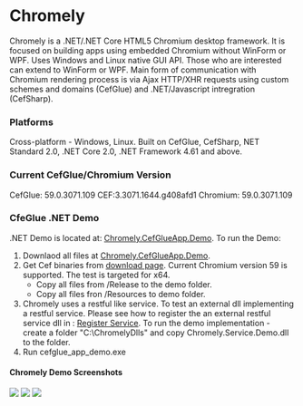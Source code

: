 # Chromely
Chromely is a .NET/.NET Core HTML5 Chromium desktop framework. It is focused on building apps using embedded Chromium without WinForm or WPF. Uses Windows and Linux native GUI API. Those who are interested can extend to WinForm or WPF. Main form of communication with Chromium rendering process is via Ajax HTTP/XHR requests using custom schemes and domains (CefGlue) and .NET/Javascript intregration (CefSharp).

### Platforms
Cross-platform - Windows, Linux. Built on CefGlue, CefSharp, NET Standard 2.0, .NET Core 2.0, .NET Framework 4.61 and above.

### Current CefGlue/Chromium Version
CefGlue: 59.0.3071.109
CEF:3.3071.1644.g408afd1
Chromium: 59.0.3071.109

### CfeGlue .NET Demo
.NET Demo is located at: [Chromely.CefGlueApp.Demo](https://github.com/mattkol/Chromely/tree/master/ChromelySolution/Chromely.CefGlueApp.Demo).
To run the Demo:
1. Downlaod all files at [Chromely.CefGlueApp.Demo](https://github.com/mattkol/Chromely/tree/master/ChromelySolution/Chromely.CefGlueApp.Demo).
2. Get Cef binaries from [download page](http://opensource.spotify.com/cefbuilds/index.html). Current Chromium version 59 is supported. The test is targeted for x64.  
    * Copy all files from /Release to the demo folder.
    * Copy all files fron /Resources to demo folder.
3. Chromely uses a restful like service. To test an external dll implementing a restful service. Please see how to register the an external restful service dll in :  [Register Service](https://github.com/mattkol/Chromely/blob/master/ChromelySolution/Chromely.CefGlueApp.Demo/Program.cs). To run the demo implementation - create a folder "C:\ChromelyDlls" and copy Chromely.Service.Demo.dll to the folder.
4. Run cefglue_app_demo.exe

#### Chromely Demo Screenshots
![](https://github.com/mattkol/Chromely/blob/master/Screenshots/CefGlue/chromely_cefglue_index.png)
![](https://github.com/mattkol/Chromely/blob/master/Screenshots/CefGlue/chromely_cefglue_info.png)
![](https://github.com/mattkol/Chromely/blob/master/Screenshots/CefGlue/chromely_cefglue_restful.png)

